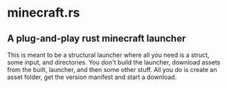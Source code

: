 # minecraft.rs

## A plug-and-play rust minecraft launcher

This is meant to be a structural launcher where all you need is a struct, some input, and directories.
You don't build the launcher, download assets from the built, launcher, and then some other stuff.
All you do is create an asset folder, get the version manifest and start a download.
